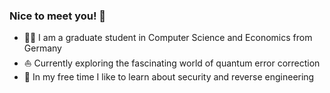 ### Nice to meet you! 👋

- 👨‍🎓️ I am a graduate student in Computer Science and Economics from Germany
- ⛵️ Currently exploring the fascinating world of quantum error correction
- 💾️ In my free time I like to learn about security and reverse engineering
